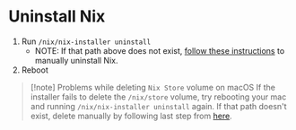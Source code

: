 # Uninstall Nix

1. Run `/nix/nix-installer uninstall`
    - NOTE: If that path above does not exist, [follow these instructions](https://nixos.org/manual/nix/stable/installation/uninstall.html#macos) to manually uninstall Nix.
1. Reboot

>[!note] Problems while deleting `Nix Store` volume on macOS
> If the installer fails to delete the `/nix/store` volume, try rebooting your mac
> and running `/nix/nix-installer uninstall` again. If that path doesn't exist, delete manually by following last step from [here](https://nixos.org/manual/nix/stable/installation/uninstall.html#macos).


